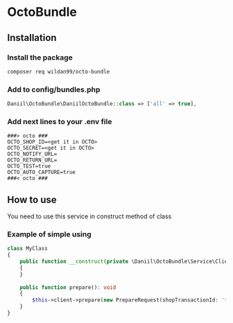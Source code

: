 # OctoBundle

## Installation

### Install the package

```bash
composer req wildan99/octo-bundle
```

### Add to config/bundles.php

```php
Daniil\OctoBundle\DaniilOctoBundle::class => ['all' => true],
```

### Add next lines to your .env file

```dotenv
###> octo ###
OCTO_SHOP_ID=<get it in OCTO>
OCTO_SECRET=<get it in OCTO>
OCTO_NOTIFY_URL=
OCTO_RETURN_URL=
OCTO_TEST=true
OCTO_AUTO_CAPTURE=true
###< octo ###
```

## How to use
You need to use this service in construct method of class
### Example of simple using
```php
class MyClass 
{
    public function __construct(private \Daniil\OctoBundle\Service\Client $client) 
    {
    }
    
    public function prepare(): void
    {
        $this->client->prepare(new PrepareRequest(shopTransactionId: 'test', sum: 1000, currency: Currency::UZS, description: ''))
    }
}
````